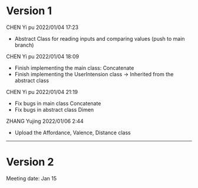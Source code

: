 # Version 1
CHEN Yi pu 2022/01/04 17:23
  - Abstract Class for reading inputs and comparing values (push to main branch)

CHEN Yi pu 2022/01/04 18:09
  - Finish implementing the main class: Concatenate 
  - Finish implementing the UserIntension class -> Inherited from the abstract class 

CHEN Yi pu 2022/01/04 21:19
  - Fix bugs in main class Concatenate 
  - Fix bugs in abstract class Dimen 

ZHANG Yujing 2022/01/06 2:44
  - Upload the Affordance, Valence, Distance class
--------------------------------------------------------------------------------------  
# Version 2
Meeting date: Jan 15  
